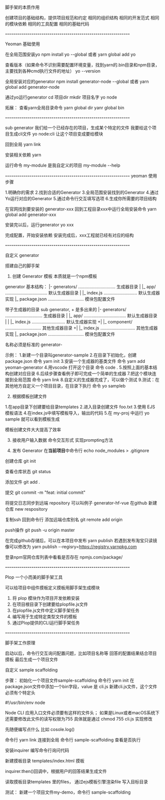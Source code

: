 脚手架的本质作用

创建项目的基础结构，提供项目规范和约定
相同的组织结构
相同的开发范式
相同的模块依赖
相同的工具配置
相同的基础代码

**--------------------------------------------------------------**

Yeoman 基础使用

在全局范围安装yo
npm install yo --global 或者 yarn global add yo

查看版本（如果命令不识别需要配置环境变量，找到yarn的.bin目录和npm目录，主要找到各种cmd执行文件的地址）
yo --version

全局安装对应的generator
npm install generator-node --global 或者 yarn global add generator-node

通过yo运行generator
cd 项目dir
mkdir 项目名字
yo node

拓展：
查看yarn全局目录命令
yarn global dir
yanr global bin

**--------------------------------------------------------------**

sub generator
我们给一个已经存在的项目，生成某个特定的文件
我要给这个项目生成cli文件
yo node:cli 让这个项目变成要给模块

回到全局
yarn link

安装相关依赖
yarn

运行命令 my-module 是我自定义的项目
my-module --help

**--------------------------------------------------------------**
yeoman 使用步骤

1.明确你的需求
2.找到合适的Generator
3.全局范围安装找到的Generator
4.通过Yo运行对应的Generator
5.通过命令行交互填写选项
6.生成你所需要的项目结构

在官网找到要安装的 generator-xxx
回到工程目录xxx中运行全局安装命令
yarn global add generator-xxx

安装完以后，运行generator
yo xxx

完成配置，开始安装依赖
安装完成后，xxx工程就已经有对应的结构

**--------------------------------------------------------------**

自定义 generator

搭建自己的脚手架

1. 创建  Generator 模板
本质就是一个npm模板

generator 基本结构：
|- generators/ .............................. 生成器目录
|  |_ app/ .................................. 默认生成器目录
|     |_ index.js ........................... 默认生成器实现
|_ package.json ............................. 模块包配置文件


带子生成器的目录 sub generator, + 是多出来的
 |- generators/ .............................. 生成器目录
 |  |_ app/ .................................. 默认生成器目录
 |  |   |_ index.js ........................... 默认生成器实现
+|  |_ component/ ............................. 其他生成器目录
+|     |_ index.js ............................ 其他生成器实现
 |_ package.json ............................. 模块包配置文件


 名称必须是标准的 generator-<name>

示例：
1.新建一个目录叫generator-sample
2.在目录下初始化，创建 package.json
命令 yarn init
3.安装一个生成器的基类文件
命令 yarn add yeoman-generator
4.用vscode 打开这个目录
命令 code .
5.按照上面的基本结构创建对应目录
6.后续步骤查看例子即可完成一个简单的生成器
7.把这个模块连接到全局范围
命令 yarn link 
8.自定义的生成器完成了，可以做个测试
9.测试：在其他地方自定义一个项目目录，在目录下执行
命令 yo sampleb


2. 根据模板创建文件

1.在app目录下创建要给目录templates
2.进入目录创建文件 foo.txt
3.使用 EJS 模板语法
4.在index.js中填写模板导入，输出的代码
5.在 my-proj 中运行 yo sample 就可以看到模板生成

模板创建文件大大提高了效率


3. 接收用户输入数据
命令交互形式
实现prompting方法


4. 发布 Generator
在**当前项目**中命令行
echo node_modules > .gitignore

创建仓库
git init

查看仓库状态
git status

添加文件
git add .

提交
git commit -m "feat: initial commit"

将提交日志同步到远端
repository 可以叫例子 generator-hf-vue
在github 新建仓库 new respository

复制ssh
回到命令行 添加远端仓库别名
git remote add origin <ssh>

push操作
git push -u origin master

在完成github存储后，可以在本项目中发布
yarn publish
若遇到发布淘宝只读镜像可以修改为
yarn publish --regisry=https://registry.yarnpkg.com

登录npm官网仓库列表中看看是否存在
npmjs.com/package/<name>


**--------------------------------------------------------------**

Plop 一个小而美的脚手架工具

可以给项目中组件摸板定义摸板用脚手架生成模块

1. 将 plop 模块作为项目开发依赖安装
2. 在项目根目录下创建要给plopfile.js文件
3. 在plopfile.js文件中定义脚手架任务
4. 编写用于生成特定类型文件的模板
5. 通过Plop提供的CLI运行脚手架任务


**--------------------------------------------------------------**

脚手架工作原理

启动以后，命令行交互询问配置问题，比如项目名称等
回答的配置结果结合项目摸板
最后生成一个项目文件

自定义 sample scaffolding

步骤：
初始化一个项目文件sample-scaffolding
命令行 yarn init
在package.json文件中添加一个bin字段，value 是 cli.js
新建cli.js文件，这个文件必须有个特定头

#!/usr/bin/env node

Node CLI 应用入口文件必须要有这样的文件头；
如果是Linux或者macOS系统下还需要修改此文件的读写权限为755
具体就是通过 chmod 755 cli.js 实现修改

先随便编写点什么 比如 cosole.log()

命令行 yarn link 连接到全局
命令行 sample-scaffolding 查看是否执行

安装inquirer 
编写命令行询问代码

新建摸板目录 templates/index.html 摸板

inquirer.then()回调中，根据用户的回答结果生成文件

读取摸板目录templates 里的files，
通过ejs模板引擎渲染file
写入目标目录 

测试：
新建一个项目文件my-demo，命令行 sample-scaffolding



